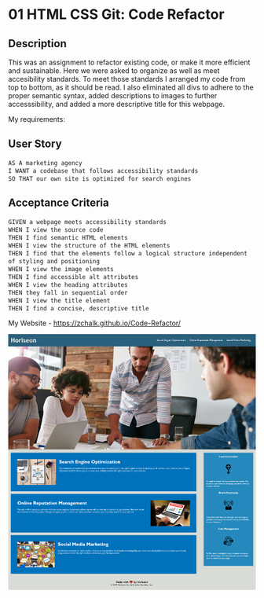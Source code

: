 # 01 HTML CSS Git: Code Refactor

## Description

This was an assignment to refactor existing code, or make it more efficient and sustainable. Here we were asked to organize as well as meet accesibility standards. To meet those standards I arranged my code from top to bottom, as it should be read. I also eliminated all divs to adhere to the proper semantic syntax, added descriptions to images to further accesssibility, and added a more descriptive title for this webpage. 

My requirements:

## User Story

```
AS A marketing agency
I WANT a codebase that follows accessibility standards
SO THAT our own site is optimized for search engines
```

## Acceptance Criteria

```
GIVEN a webpage meets accessibility standards
WHEN I view the source code
THEN I find semantic HTML elements
WHEN I view the structure of the HTML elements
THEN I find that the elements follow a logical structure independent of styling and positioning
WHEN I view the image elements
THEN I find accessible alt attributes
WHEN I view the heading attributes
THEN they fall in sequential order
WHEN I view the title element
THEN I find a concise, descriptive title
```


My Website - https://zchalk.github.io/Code-Refactor/
<!-- <img href= "assets/images/me.png"> -->
![alt text](assets/images/me.png)
